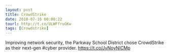 ```yaml
---
layout: post
title: CrowdStrike
date: 2018-07-16 00:00:22
tourl: http://t.co/ULWFfruGKw
tags: [Crowdstrike]
---
```

Improving network security, the Parkway School District chose CrowdStrike as their next-gen #cyber provider. https://t.co/JyNoyNICMp